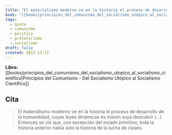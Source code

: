 ```yaml
---
title: "El materialismo moderno ve en la historia el proceso de desarrollo de la humandi..."
book: "[[books/principios_del_comunismo_del_socialismo_utopico_al_socialismo_cientifico|Principios del Comunismo - Del Socialismo Utópico al Socialismo Científico]]"
tags:
  - quote
  - comunismo
  - política
  - proletariado
  - socialismo
draft: false
created: 2022-11-11
---
```


**Libro:** [[books/principios_del_comunismo_del_socialismo_utopico_al_socialismo_cientifico|Principios del Comunismo - Del Socialismo Utópico al Socialismo Científico]]

## Cita
> El materialismo moderno ve en la historia el proceso de desarrollo de la humandidad, cuyas leyes dinámicas es misión suya descubrir (…) Entonces se vió que, con excepción del estado primitivo, toda la historia anterior había sido la historia de la lucha de clases.
